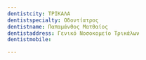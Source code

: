 ```yaml
---
dentistcity: ΤΡΙΚΑΛΑ
dentistspecialty: Οδοντίατρος
dentistname: Παπαμάνθος Ματθαίος
dentistaddress: Γενικό Νοσοκομείο Τρικάλων
dentistmobile: 

---
```

